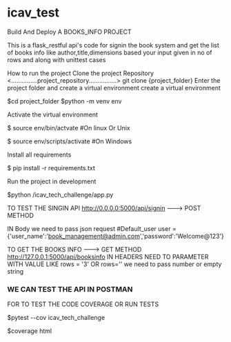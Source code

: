 # icav_test

Build And Deploy A BOOKS_INFO PROJECT

This is a flask_restful api's code for signin the book system and get the list of books info like author,title,dimensions based your input given in no of rows and along with unittest cases

How to run the project
Clone the project Repository
<...............project_repository................>
git clone {project_folder}
Enter the project folder and create a virtual environment create a virtual environment

$cd project_folder
$python -m venv env 

Activate the virtual environment

$ source env/bin/actvate #On linux Or Unix

$ source env/scripts/activate #On Windows 

Install all requirements

$ pip install -r requirements.txt

Run the project in development

$python /icav_tech_challenge/app.py

TO TEST THE SINGIN API
http://0.0.0.0:5000/api/signin ---> POST METHOD

IN Body we need to pass json request
#Default_user
user ={'user_name':'book_management@admin.com','password':'Welcome@123'}

TO  GET THE BOOKS INFO ---> GET METHOD
http://127.0.0.1:5000/api/booksinfo
IN HEADERS NEED TO PARAMETER WITH VALUE LIKE rows  = '3' OR rows='' we need to pass number or empty string

### WE CAN TEST THE API IN POSTMAN


FOR TO TEST THE CODE COVERAGE OR RUN TESTS

$pytest --cov icav_tech_challenge

$coverage html
